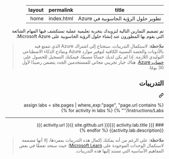 <div class="Box-sc-g0xbh4-0 eoaCFS js-snippet-clipboard-copy-unpositioned undefined" data-hpc="true"><article class="markdown-body entry-content container-lg" itemprop="text"><div dir="rtl"><markdown-accessiblity-table data-catalyst=""><table>
  <thead>
  <tr>
  <th>title</th>
  <th>permalink</th>
  <th>layout</th>
  </tr>
  </thead>
  <tbody>
  <tr>
  <td><div dir="rtl">تطوير حلول الرؤية الحاسوبية في Azure</div></td>
  <td><div dir="rtl">index.html</div></td>
  <td><div dir="rtl">home</div></td>
  </tr>
  </tbody>
</table></markdown-accessiblity-table>

<p dir="rtl">تم تصميم التمارين التالية لتزويدك بتجربة تعليمية عملية تستكشف فيها المهام الشائعة التي يقوم بها المطورون عند إنشاء حلول الرؤية الحاسوبية على Microsoft Azure.</p>
<blockquote>
<p dir="rtl"><strong>ملاحظة</strong>: لاستكمال التدريبات، ستحتاج إلى اشتراك Azure الذي تتمتع فيه بالأذونات والحصة النسبية الكافية لتوفير موارد Azure ونماذج الذكاء الاصطناعي التوليدي اللازمة. إذا لم يكن لديك حسابًا مسبقًا، فيمكنك التسجيل للحصول على <a href="https://azure.microsoft.com/free" rel="nofollow">حساب Azure</a>. هناك خيار تجريبي مجاني للمستخدمين الجدد يتضمن رصيدًا لأول 30 يومًا.</p>
</blockquote>
<div class="markdown-heading" dir="rtl"><h2 tabindex="-1" class="heading-element" dir="rtl">التدريبات</h2><a id="user-content-التدريبات" class="anchor" aria-label="Permalink: التدريبات" href="#التدريبات"><svg class="octicon octicon-link" viewBox="0 0 16 16" version="1.1" width="16" height="16" aria-hidden="true"><path d="m7.775 3.275 1.25-1.25a3.5 3.5 0 1 1 4.95 4.95l-2.5 2.5a3.5 3.5 0 0 1-4.95 0 .751.751 0 0 1 .018-1.042.751.751 0 0 1 1.042-.018 1.998 1.998 0 0 0 2.83 0l2.5-2.5a2.002 2.002 0 0 0-2.83-2.83l-1.25 1.25a.751.751 0 0 1-1.042-.018.751.751 0 0 1-.018-1.042Zm-4.69 9.64a1.998 1.998 0 0 0 2.83 0l1.25-1.25a.751.751 0 0 1 1.042.018.751.751 0 0 1 .018 1.042l-1.25 1.25a3.5 3.5 0 1 1-4.95-4.95l2.5-2.5a3.5 3.5 0 0 1 4.95 0 .751.751 0 0 1-.018 1.042.751.751 0 0 1-1.042.018 1.998 1.998 0 0 0-2.83 0l-2.5 2.5a1.998 1.998 0 0 0 0 2.83Z"></path></svg></a></div>
<p dir="rtl">{% assign labs = site.pages | where_exp:"page", "page.url contains '/Instructions/Labs'" %} {% for activity in labs  %}</p>
<hr>
### [{{ activity.lab.title }}]({{ site.github.url }}{{ activity.url }}) {{activity.lab.description}} {% endfor %}
<blockquote>
<p dir="rtl"><strong>ملاحظة</strong>: على الرغم من أنه يمكنك إكمال هذه التدريبات بمفردها، إلا أنها مصممة لاستكمال الوحدات الموجودة على <a href="https://learn.microsoft.com/training/paths/create-computer-vision-solutions-azure-ai/" rel="nofollow">Microsoft Learn</a>؛ حيث ستجد تعمقًا في بعض المفاهيم الأساسية التي تستند إليها هذه التدريبات.</p>
</blockquote>
</article></div>
